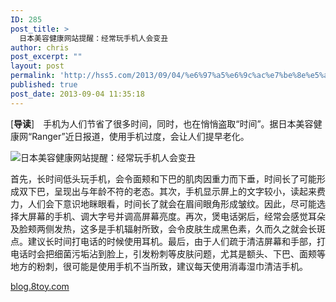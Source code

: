 ```yaml
---
ID: 285
post_title: >
  日本美容健康网站提醒：经常玩手机人会变丑
author: chris
post_excerpt: ""
layout: post
permalink: 'http://hss5.com/2013/09/04/%e6%97%a5%e6%9c%ac%e7%be%8e%e5%ae%b9%e5%81%a5%e5%ba%b7%e7%bd%91%e7%ab%99%e6%8f%90%e9%86%92%ef%bc%9a%e7%bb%8f%e5%b8%b8%e7%8e%a9%e6%89%8b%e6%9c%ba%e4%ba%ba%e4%bc%9a%e5%8f%98%e4%b8%91/'
published: true
post_date: 2013-09-04 11:35:18
---
```

<p>[<strong>导读</strong>]　手机为人们节省了很多时间，同时，也在悄悄盗取“时间”。据日本美容健康网“Ranger”近日报道，使用手机过度，会让人们提早老化。  <p><img alt="日本美容健康网站提醒：经常玩手机人会变丑" src="http://img1.gtimg.com/health/pics/hv1/140/143/1410/91721855.jpg">  <p>首先，长时间低头玩手机，会令面颊和下巴的肌肉因重力而下垂，时间长了可能形成双下巴，呈现出与年龄不符的老态。其次，手机显示屏上的文字较小，读起来费力，人们会下意识地眯眼看，时间长了就会在眉间眼角形成皱纹。因此，尽可能选择大屏幕的手机、调大字号并调高屏幕亮度。再次，煲电话粥后，经常会感觉耳朵及脸颊两侧发热，这多是手机辐射所致，会令皮肤生成黑色素，久而久之就会长斑点。建议长时间打电话的时候使用耳机。最后，由于人们疏于清洁屏幕和手部，打电话时会把细菌污垢沾到脸上，引发粉刺等皮肤问题，尤其是额头、下巴、面颊等地方的粉刺，很可能是使用手机不当所致，建议每天使用消毒湿巾清洁手机。  <p><a href="http://blog.8toy.com/">blog.8toy.com</a></p>